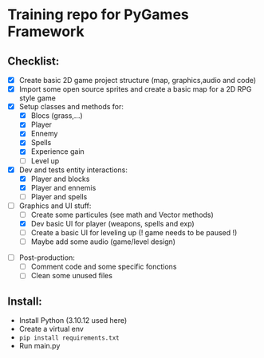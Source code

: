 # Training repo for PyGames Framework

## Checklist:
* [x] Create basic 2D game project structure (map, graphics,audio and code)
* [x] Import some open source sprites and create a basic map for a 2D RPG style game
* [x] Setup classes and methods for:
  * [x] Blocs (grass,...)
  * [x] Player
  * [x] Ennemy
  * [x] Spells
  * [x] Experience gain
  * [ ] Level up
* [x] Dev and tests entity interactions:
  * [x] Player and blocks
  * [x] Player and ennemis
  * [ ] Player and spells
* [ ] Graphics and UI stuff:
  * [ ] Create some particules (see math and Vector methods)
  * [x] Dev basic UI for player (weapons, spells and exp)
  * [ ] Create a basic UI for leveling up (! game needs to be paused !)
  * [ ] Maybe add some audio (game/level design)
- [ ] Post-production:
  - [ ] Comment code and some specific fonctions
  - [ ] Clean some unused files

## Install:
- Install Python (3.10.12 used here)
- Create a virtual env
- ``pip install requirements.txt``
- Run main.py